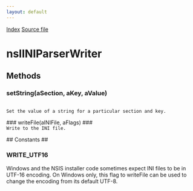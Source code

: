 ```yaml
---
layout: default
---
```

<div id='links'><a href="../index.html">Index</a>
<a href="http://dxr.mozilla.org/mozilla-central/source/xpcom/ds/nsIINIParser.idl">Source file</a>
</div>

# nsIINIParserWriter #

## Methods ##

### setString(aSection, aKey, aValue) ###
<code>  
Set the value of a string for a particular section and key.  
  
</code>
### writeFile(aINIFile, aFlags) ###
<code>  
Write to the INI file.  
  
</code>
## Constants ##

### WRITE_UTF16 ###
  
Windows and the NSIS installer code sometimes expect INI files to be in  
UTF-16 encoding. On Windows only, this flag to writeFile can be used to  
change the encoding from its default UTF-8.  
  
